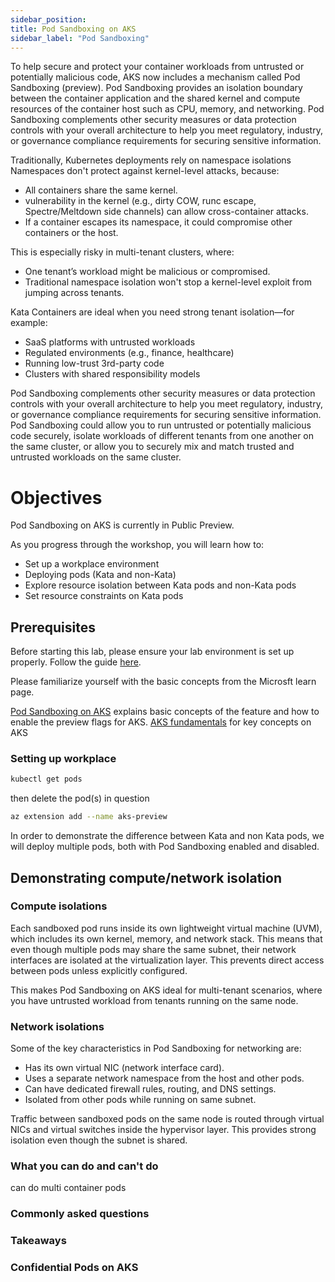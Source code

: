 ```yaml
---
sidebar_position: 
title: Pod Sandboxing on AKS
sidebar_label: "Pod Sandboxing"
---
```


To help secure and protect your container workloads from untrusted or potentially malicious code, AKS now includes a mechanism called Pod Sandboxing (preview). Pod Sandboxing provides an isolation boundary between the container application and the shared kernel and compute resources of the container host such as CPU, memory, and networking. Pod Sandboxing complements other security measures or data protection controls with your overall architecture to help you meet regulatory, industry, or governance compliance requirements for securing sensitive information.

Traditionally, Kubernetes deployments rely on namespace isolations Namespaces don't protect against kernel-level attacks, because:

- All containers share the same kernel.
- vulnerability in the kernel (e.g., dirty COW, runc escape, Spectre/Meltdown side channels) can allow cross-container attacks.
- If a container escapes its namespace, it could compromise other containers or the host.

This is especially risky in multi-tenant clusters, where:

- One tenant’s workload might be malicious or compromised.
- Traditional namespace isolation won't stop a kernel-level exploit from jumping across tenants.

Kata Containers are ideal when you need strong tenant isolation—for example:

- SaaS platforms with untrusted workloads
- Regulated environments (e.g., finance, healthcare)
- Running low-trust 3rd-party code
- Clusters with shared responsibility models

Pod Sandboxing complements other security measures or data protection controls with your overall architecture to help you meet regulatory, industry, or governance compliance requirements for securing sensitive information. Pod Sandboxing could allow you to run untrusted or potentially malicious code securely, isolate workloads of different tenants from one another on the same cluster, or allow you to securely mix and match trusted and untrusted workloads on the same cluster. 

# Objectives

Pod Sandboxing on AKS is currently in Public Preview.

As you progress through the workshop, you will learn how to:

- Set up a workplace environment
- Deploying pods (Kata and non-Kata)
- Explore resource isolation between Kata pods and non-Kata pods
- Set resource constraints on Kata pods

## Prerequisites

Before starting this lab, please ensure your lab environment is set up properly. Follow the guide [here](https://azure-samples.github.io/aks-labs/docs/getting-started/setting-up-lab-environment/).

Please familiarize yourself with the basic concepts from the Microsft learn page.

[Pod Sandboxing on AKS](https://learn.microsoft.com/en-us/azure/aks/use-pod-sandboxing) explains basic concepts of the feature and how to enable the preview flags for AKS.
[AKS fundamentals](https://azure-samples.github.io/aks-labs/docs/getting-started/k8s-aks-fundamentals) for key concepts on AKS

### Setting up workplace

```bash
kubectl get pods
```

then delete the pod(s) in question

```bash
az extension add --name aks-preview
```

In order to demonstrate the difference between Kata and non Kata pods, we will deploy multiple pods, both with Pod Sandboxing enabled and disabled.

## Demonstrating compute/network isolation

### Compute isolations

Each sandboxed pod runs inside its own lightweight virtual machine (UVM), which includes its own kernel, memory, and network stack. This means that even though multiple pods may share the same subnet, their network interfaces are isolated at the virtualization layer. This prevents direct access between pods unless explicitly configured.

This makes Pod Sandboxing on AKS ideal for multi-tenant scenarios, where you have untrusted workload from tenants running on the same node.

### Network isolations

Some of the key characteristics in Pod Sandboxing for networking are:

- Has its own virtual NIC (network interface card).
- Uses a separate network namespace from the host and other pods.
- Can have dedicated firewall rules, routing, and DNS settings.
- Isolated from other pods while running on same subnet.

Traffic between sandboxed pods on the same node is routed through virtual NICs and virtual switches inside the hypervisor layer. This provides strong isolation even though the subnet is shared.

### What you can do and can't do 

can do multi container pods

### Commonly asked questions

### Takeaways

### Confidential Pods on AKS

